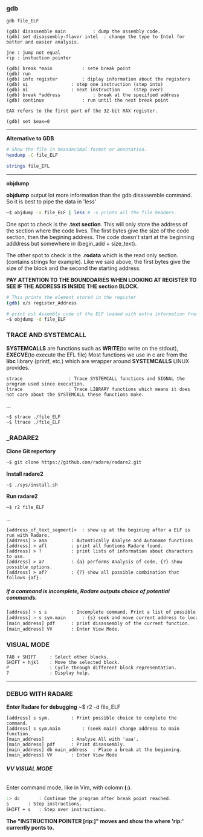 ### __gdb__
```text
gdb file_ELF

(gdb) disassemble main			: dump the assembly code.
(gdb) set disassembly-flavor intel	: change the type to Intel for better and easier analysis.

jne : jump not equal
rip : instuction pointer

(gdb) break *main			: sete break point
(gdb) run
(gdb) info register			: diplay information about the registers
(gdb) si				: step one instruction (step into)
(gdb) ni				: next instruction     (step over)
(gdb) break *address			: break at the specified address
(gdb) continue				: run until the next break point

EAX refers to the first part of the 32-bit RAX register. 

(gdb) set $eax=0
```

___

**Alternative to GDB**

```bash
# Show the file in hexadecimal format or annotation.
hexdump -C file_ELF	

strings file_EFL
```
___

**objdump**

**objdump** output lot more information than the gdb disassemble command. So it is best to pipe the data in 'less'
```bash
~$ objdump -x file_ELF | less # -x prints all the file headers.
```

One spot to check is the **.text section**. This will only store the address of the section where the code lives.
The first bytes give the size of the code section, then the begining address.
The code doesn't start at the beginning adddress but somewhere in (begin_add + size_text).

The other spot to check is the **.rodata** which is the read only section. (contains strings for example).
Like we said above, the first bytes give the size of the block and the second the starting address.

**PAY ATTENTION TO THE BOUNDDARIES WHEN LOOKING AT REGISTER TO SEE IF THE ADDRESS IS INSIDE THE section BLOCK.**

```bash
# This prints the element stored in the register
(gdb) x/s register_Address

# print out Assembly code of the ELF loaded with extra information from the compiler (gcc)
~$ objdump -d file_ELF
```

### __TRACE AND SYSTEMCALL__

**SYSTEMCALLS** are functions such as **WRITE**(to write on the stdout), **EXECVE**(to execute the EFL file)
Most functions we use in c are from the **libc** library (printf, etc.) which are wrapper around **SYSTEMCALLS** LINUX provides.

```text
strace			       : Trace SYSTEMCALL functions and SIGNAL the program used since execution.
ltrace			       : Trace LIBRARY functions which means it does not care about the SYSTEMCALL these functions make.
```
...

```bash
~$ strace ./file_ELF
~$ ltrace ./file_ELF
```

### ___RADARE2__

**Clone Git repertory**
```bash
~$ git clone https://github.com/radare/radare2.git
```

**Install radare2**
```bash
~$ ./sys/install.sh
```

**Run radare2**
```bash
~$ r2 file_ELF
```
...

```text
[address_of_text_segment]>	: show up at the begining after a ELF is run with Radare.
[address] > aaa			: Automtically Analyse and Autoname functions
[address] > afl			: print all funtions Radare found.
[address] > ?			: print lists of information about characters to use. 
[address] > a?			: {a} performs Analysis of code, {?} show possible options.
[address] > af?			: {?} show all possible combination that follows {af}.
```
##### __if a command is incomplete, Radare outputs choice of potential commands.__

```bash
[address] > s s			: Incomplete command. Print a list of possible command.
[address] > s sym.main		: {s} seek and move current address to location of a function, {sym.main} function 'main'.
[main_address] pdf		: print disassembly of the current function.
[main_address] VV		: Enter View Mode.
```

### __VISUAL MODE__

```text
TAB + SHIFT		: Select other blocks.
SHIFT + hjkl	: Move the selected block.
P				: Cycle through different block representation.
?				: Display help.
```
___

### __DEBUG WITH RADARE__

**Enter Radare for debugging**
~$ r2 -d file_ELF

```text
[address] s sym.		: Print possible choice to complete the command.
[address] s sym.main		: (seek main) change address to main function.
[main_address]			: Analyse All with 'aaa'.
[main_address] pdf		: Print disassembly.
[main_address] db main_address 	: Place a break at the beginning.
[main_address] VV		: Enter View Mode
```

###### __VV VISUAL MODE__

Enter command mode, like in Vim, with colomn **(:)**.

```bash
:> dc 		: Continue the program after break point reached.
s		: Step instructions.
SHIFT + s	: Step over instructions.
```

**The "INSTRUCTION POINTER [rip:]" moves and show the where 'rip:' currently ponts to.**
